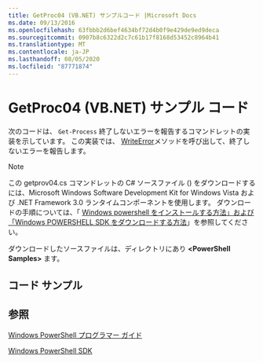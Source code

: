 ```yaml
---
title: GetProc04 (VB.NET) サンプルコード |Microsoft Docs
ms.date: 09/13/2016
ms.openlocfilehash: 63fbbb2d6bef4634bf72d4b0f9e429de9ed9deca
ms.sourcegitcommit: 0907b8c6322d2c7c61b17f8168d53452c8964b41
ms.translationtype: MT
ms.contentlocale: ja-JP
ms.lasthandoff: 08/05/2020
ms.locfileid: "87771874"
---
```

# <a name="getproc04-vbnet-sample-code"></a>GetProc04 (VB.NET) サンプル コード

次のコードは、 `Get-Process` 終了しないエラーを報告するコマンドレットの実装を示しています。 この実装では、 [WriteError](/dotnet/api/System.Management.Automation.Cmdlet.WriteError)メソッドを呼び出して、終了しないエラーを報告します。

> [!NOTE]
> この getprov04.cs コマンドレットの C# ソースファイル () をダウンロードするには、Microsoft Windows Software Development Kit for Windows Vista および .NET Framework 3.0 ランタイムコンポーネントを使用します。 ダウンロードの手順については、「 [Windows powershell をインストールする方法」および「Windows POWERSHELL SDK をダウンロードする方法](/powershell/scripting/developer/installing-the-windows-powershell-sdk)」を参照してください。
>
> ダウンロードしたソースファイルは、ディレクトリにあり **\<PowerShell Samples>** ます。

## <a name="code-sample"></a>コード サンプル

<!-- TODO!!!: review snippet reference  [!CODE [Msh_samplesgetproc04#GetProc04vball](Msh_samplesgetproc04#GetProc04vball)]  -->

## <a name="see-also"></a>参照

[Windows PowerShell プログラマー ガイド](./windows-powershell-programmer-s-guide.md)

[Windows PowerShell SDK](../windows-powershell-reference.md)
